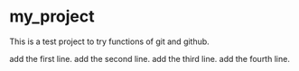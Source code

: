 # my_project

This is a test project to try functions of git and github.

add the first line.
add the second line.
add the third line.
add the fourth line.
